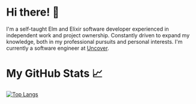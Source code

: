 # Hi there! :wave:

I'm a self-taught Elm and Elixir software developer experienced in independent work and project ownership. Constantly driven to expand my knowledge, both in my professional pursuits and personal interests. I'm currently a software engineer at [Uncover](https://www.uncover.co).

# My GitHub Stats :chart_with_upwards_trend:

[![Top Langs](https://github-readme-stats.vercel.app/api/top-langs/?username=davidkhk&theme=dark)](https://github.com/anuraghazra/github-readme-stats)
